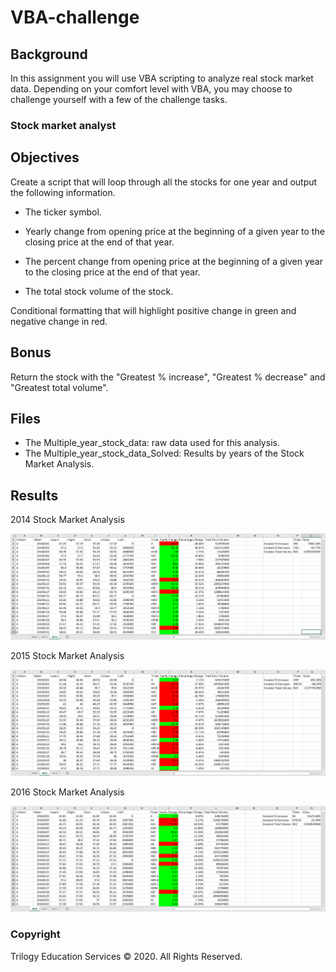 # VBA-challenge

## Background

In this assignment you will use VBA scripting to analyze real stock market data. Depending on your comfort level with VBA, you may choose to challenge yourself with a few of the challenge tasks.

### Stock market analyst

## Objectives

 Create a script that will loop through all the stocks for one year and output the following information.

   * The ticker symbol.

   * Yearly change from opening price at the beginning of a given year to the closing price at the end of that year.

   * The percent change from opening price at the beginning of a given year to the closing price at the end of that year.

   * The total stock volume of the stock.

 Conditional formatting that will highlight positive change in green and negative change in red.

  ## Bonus

 Return the stock with the "Greatest % increase", "Greatest % decrease" and "Greatest total volume".

  ## Files

   * The Multiple_year_stock_data: raw data used for this analysis. 
   * The Multiple_year_stock_data_Solved: Results by years of the Stock Market Analysis.  


  ## Results

  2014 Stock Market Analysis

  ![2014](https://github.com/jessicapardo/VBA-challenge/blob/main/Images/2014_Stock_Analysis.png)

  2015 Stock Market Analysis

  ![2015](https://github.com/jessicapardo/VBA-challenge/blob/main/Images/2015_Stock_Analysis.png)

  2016 Stock Market Analysis

  ![2016](https://github.com/jessicapardo/VBA-challenge/blob/main/Images/2016_Stock_Analysis.png)


### Copyright

Trilogy Education Services © 2020. All Rights Reserved.
